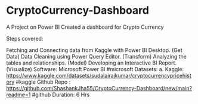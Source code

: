 # CryptoCurrency-Dashboard
A Project on Power BI Created a dashboard for Crypto Currency

Steps covered:

Fetching and Connecting data from Kaggle with Power BI Desktop. (Get Data)
Data Cleaning using Power Query Editor. (Transform)
Analyzing the tables and relationships. (Model)
Developing an Interactive BI Report. (Visualize)
Software: Microsoft Power BI #microsoft Datasets: a. Kaggle:  https://www.kaggle.com/datasets/sudalairajkumar/cryptocurrencypricehistory #kaggle  Github Repo : https://github.com/ShashankJha55/CryptoCurrency-Dashboard/new/main?readme=1 #github Duration: 6 Hrs
